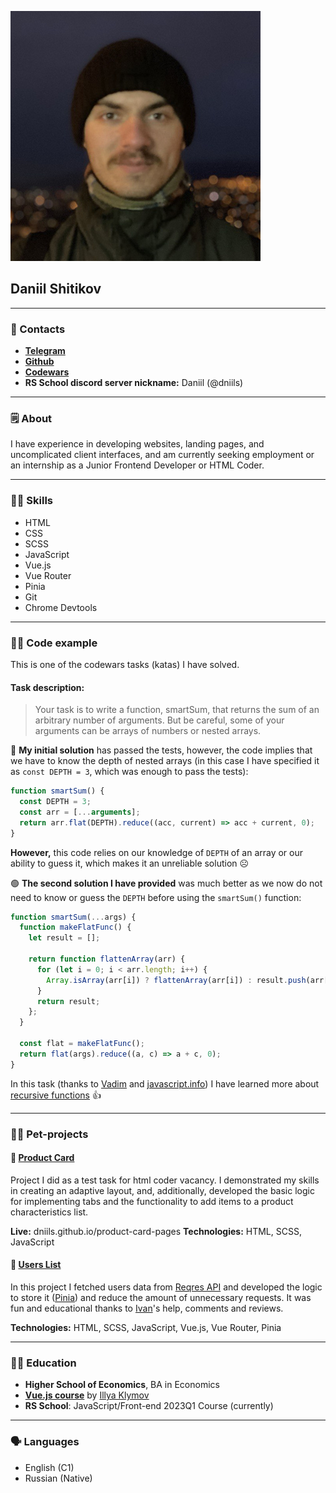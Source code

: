 ![portrait for cv](./cv-photo.png)

## Daniil Shitikov

---

### 📱 Contacts

- [**Telegram**](https://t.me/dniils)
- [**Github**](https://github.com/dniils)
- [**Codewars**](https://www.codewars.com/users/dniils)
- **RS School discord server nickname:** Daniil (@dniils)

---

### 🗒 About

I have experience in developing websites, landing pages, and uncomplicated client interfaces, and am currently seeking employment or an internship as a Junior Frontend Developer or HTML Coder.

---

### 👨‍💻 Skills

- HTML
- CSS
- SCSS
- JavaScript
- Vue.js
- Vue Router
- Pinia
- Git
- Chrome Devtools

---

### 👨‍💻 Code example

This is one of the codewars tasks (katas) I have solved.

#### Task description:

> Your task is to write a function, smartSum, that returns the sum of an arbitrary number of arguments. But be careful, some of your arguments can be arrays of numbers or nested arrays.

🔴 **My initial solution** has passed the tests, however, the code implies that we have to know the depth of nested arrays (in this case I have specified it as `const DEPTH = 3`, which was enough to pass the tests):

```javascript
function smartSum() {
  const DEPTH = 3;
  const arr = [...arguments];
  return arr.flat(DEPTH).reduce((acc, current) => acc + current, 0);
}
```

**However,** this code relies on our knowledge of `DEPTH` of an array or our ability to guess it, which makes it an unreliable solution ☹️

🟢 **The second solution I have provided** was much better as we now do not need to know or guess the `DEPTH` before using the `smartSum()` function:

```javascript
function smartSum(...args) {
  function makeFlatFunc() {
    let result = [];

    return function flattenArray(arr) {
      for (let i = 0; i < arr.length; i++) {
        Array.isArray(arr[i]) ? flattenArray(arr[i]) : result.push(arr[i]);
      }
      return result;
    };
  }

  const flat = makeFlatFunc();
  return flat(args).reduce((a, c) => a + c, 0);
}
```

In this task (thanks to [Vadim](https://github.com/gruzdev-dev) and [javascript.info](https://javascript.info/)) I have learned more about [recursive functions](https://javascript.info/recursion) 👍

---

### 👨‍💻 Pet-projects

#### 🔹 [Product Card](https://github.com/dniils/product-card)

Project I did as a test task for html coder vacancy.
I demonstrated my skills in creating an adaptive layout, and, additionally, developed the basic logic for implementing tabs and the functionality to add items to a product characteristics list.

**Live:** dniils.github.io/product-card-pages
**Technologies:** HTML, SCSS, JavaScript

#### 🔹 [Users List](https://github.com/dniils/users-router-vuejs)

In this project I fetched users data from [Reqres API](https://reqres.in/) and developed the logic to store it ([Pinia](https://pinia.vuejs.org/)) and reduce the amount of unnecessary requests. It was fun and educational thanks to [Ivan](https://github.com/i-sukhanov)'s help, comments and reviews.

**Technologies:** HTML, SCSS, JavaScript, Vue.js, Vue Router, Pinia

---

### 👨‍🎓 Education

- **Higher School of Economics**, BA in Economics
- [**Vue.js course**](https://www.youtube.com/playlist?list=PLvTBThJr861yMBhpKafII3HZLAYujuNWw) by [Illya Klymov](https://twitter.com/xanf_ua)
- **RS School**: JavaScript/Front-end 2023Q1 Course (currently)

---

### 🗣 Languages

- English (C1)
- Russian (Native)
